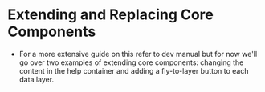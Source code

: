 # Extending and Replacing Core Components 

- For a more extensive guide on this refer to dev manual but for now we'll go over two examples of extending core components: changing the content in the help container and adding a fly-to-layer button to each data layer.